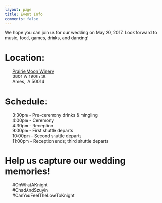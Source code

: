 ```yaml
---
layout: page
title: Event Info
comments: false
---
```


We hope you can join us for our wedding on May 20, 2017. Look forward to music, food, games, drinks, and dancing!

# Location:
<ul style="list-style:none;">
  <li><a href="http://www.prairiemoonwinery.com/">Prairie Moon Winery</a></li>
  <li>3801 W 190th St</li>
  <li>Ames, IA 50014</li>
</ul>

# Schedule:
<ul style="list-style:none;">
  <li>3:30pm - Pre-ceremony drinks & mingling</li>
  <li>4:00pm - Ceremony</li>
  <li>4:30pm - Reception</li>
  <li>9:00pm - First shuttle departs</li>
  <li>10:00pm - Second shuttle departs</li>
  <li>11:00pm - Reception ends; third shuttle departs</li>
</ul>

# Help us capture our wedding memories!
<ul style="list-style:none;">
  <li>#OhWhatAKnight</li>
  <li>#ChadAndSzuyin</li>
  <li>#CanYouFeelTheLoveToKnight</li>
</ul>
